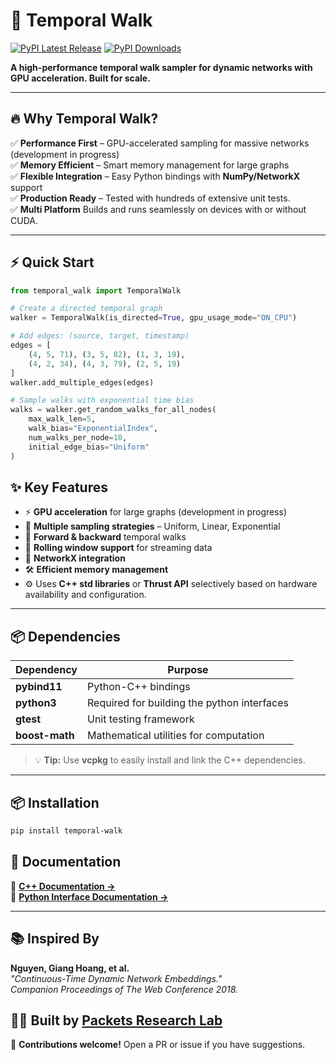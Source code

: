 # 🚀 Temporal Walk

[![PyPI Latest Release](https://img.shields.io/pypi/v/temporal-walk.svg)](https://pypi.org/project/temporal-walk/)
[![PyPI Downloads](https://img.shields.io/pypi/dm/temporal-walk.svg)](https://pypi.org/project/temporal-walk/)

**A high-performance temporal walk sampler for dynamic networks with GPU acceleration. Built for scale.**

---

## 🔥 Why Temporal Walk?
✅ **Performance First** – GPU-accelerated sampling for massive networks (development in progress)<br>
✅ **Memory Efficient** – Smart memory management for large graphs  
✅ **Flexible Integration** – Easy Python bindings with **NumPy/NetworkX** support  
✅ **Production Ready** – Tested with hundreds of extensive unit tests.<br>
✅ **Multi Platform** Builds and runs seamlessly on devices with or without CUDA.

---

## ⚡ Quick Start

```python
from temporal_walk import TemporalWalk

# Create a directed temporal graph
walker = TemporalWalk(is_directed=True, gpu_usage_mode="ON_CPU")

# Add edges: (source, target, timestamp)
edges = [
    (4, 5, 71), (3, 5, 82), (1, 3, 19),
    (4, 2, 34), (4, 3, 79), (2, 5, 19)
]
walker.add_multiple_edges(edges)

# Sample walks with exponential time bias
walks = walker.get_random_walks_for_all_nodes(
    max_walk_len=5,
    walk_bias="ExponentialIndex",
    num_walks_per_node=10,
    initial_edge_bias="Uniform"
)
```

## ✨ Key Features
- ⚡ **GPU acceleration** for large graphs (development in progress)  
- 🎯 **Multiple sampling strategies** – Uniform, Linear, Exponential
- 🔄 **Forward & backward** temporal walks
- 📡 **Rolling window support** for streaming data
- 🔗 **NetworkX integration**
- 🛠️ **Efficient memory management**
- ⚙️ Uses **C++ std libraries** or **Thrust API** selectively based on hardware availability and configuration. 

---

## 📦 Dependencies

| Dependency     | Purpose                                     |
|---------------|---------------------------------------------|
| **pybind11**  | Python-C++ bindings                         |
| **python3**   | Required for building the python interfaces |
| **gtest**     | Unit testing framework                      |
| **boost-math** | Mathematical utilities for computation      |


> 💡 **Tip:** Use **vcpkg** to easily install and link the C++ dependencies.

---

## 📦 Installation

```sh
pip install temporal-walk
```

## 📖 Documentation

📌 **[C++ Documentation →](https://htmlpreview.github.io/?https://github.com/ashfaq1701/temporal_walk/blob/master/docs/html/class_temporal_walk.html)**<br>
📌 **[Python Interface Documentation →](docs/_temporal_walk.md)**

---

## 📚 Inspired By

**Nguyen, Giang Hoang, et al.**  
*"Continuous-Time Dynamic Network Embeddings."*  
*Companion Proceedings of The Web Conference 2018.*

## 👨‍🔬 Built by [Packets Research Lab](https://packets-lab.github.io/)

🚀 **Contributions welcome!** Open a PR or issue if you have suggestions.  

